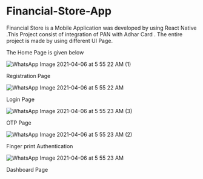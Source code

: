 # Financial-Store-App

Financial Store is a Mobile Application was developed by using React Native .This Project consist of integration of PAN with Adhar Card . The entire project is made by using different UI Page.

The Home Page is given below

![WhatsApp Image 2021-04-06 at 5 55 22 AM (1)](https://user-images.githubusercontent.com/63225681/113702005-8c6ec180-969e-11eb-8aad-69d895011aec.jpeg)

Registration Page

![WhatsApp Image 2021-04-06 at 5 55 22 AM](https://user-images.githubusercontent.com/63225681/113702196-cc35a900-969e-11eb-8f28-3597d1784aa6.jpeg)

Login Page

![WhatsApp Image 2021-04-06 at 5 55 23 AM (3)](https://user-images.githubusercontent.com/63225681/113702325-fd15de00-969e-11eb-83e8-2dc1d1b407b4.jpeg)

OTP Page

![WhatsApp Image 2021-04-06 at 5 55 23 AM (2)](https://user-images.githubusercontent.com/63225681/113702497-31899a00-969f-11eb-8155-b06838169a5c.jpeg)

Finger print Authentication

![WhatsApp Image 2021-04-06 at 5 55 23 AM](https://user-images.githubusercontent.com/63225681/113714221-cabfad00-96ad-11eb-9c41-80bd33feea10.jpeg)


Dashboard Page

